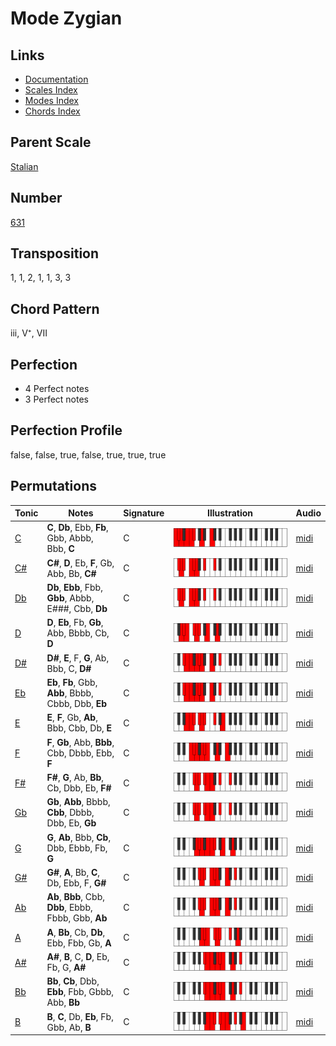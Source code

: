 # Mode Zygian

## Links

- [Documentation](README.md)
- [Scales Index](Scales.md)
- [Modes Index](Modes.md)
- [Chords Index](Chords.md)

## Parent Scale

[Stalian](ScaleStalian.md)

## Number

[631](https://ianring.com/musictheory/scales/631)

## Transposition

1, 1, 2, 1, 1, 3, 3

## Chord Pattern

iii, V⁺, VII

## Perfection

- 4 Perfect notes
- 3 Perfect notes

## Perfection Profile

false, false, true, false, true, true, true

## Permutations

| Tonic | Notes | Signature | Illustration | Audio |
|-------|-------|-----------|--------------|-------|
| [C](ModeCNaturalZygian.md) | **C**, **Db**, Ebb, **Fb**, Gbb, Abbb, Bbb, **C** | C | ![CNaturalZygian](ModeCNaturalZygian.png) | [midi](https://github.com/edipermadi/music/blob/main/docs/ModeCNaturalZygian.mid?raw=true) |
| [C#](ModeCSharpZygian.md) | **C#**, **D**, Eb, **F**, Gb, Abb, Bb, **C#** | C | ![CSharpZygian](ModeCSharpZygian.png) | [midi](https://github.com/edipermadi/music/blob/main/docs/ModeCSharpZygian.mid?raw=true) |
| [Db](ModeDFlatZygian.md) | **Db**, **Ebb**, Fbb, **Gbb**, Abbb, E###, Cbb, **Db** | C | ![DFlatZygian](ModeDFlatZygian.png) | [midi](https://github.com/edipermadi/music/blob/main/docs/ModeDFlatZygian.mid?raw=true) |
| [D](ModeDNaturalZygian.md) | **D**, **Eb**, Fb, **Gb**, Abb, Bbbb, Cb, **D** | C | ![DNaturalZygian](ModeDNaturalZygian.png) | [midi](https://github.com/edipermadi/music/blob/main/docs/ModeDNaturalZygian.mid?raw=true) |
| [D#](ModeDSharpZygian.md) | **D#**, **E**, F, **G**, Ab, Bbb, C, **D#** | C | ![DSharpZygian](ModeDSharpZygian.png) | [midi](https://github.com/edipermadi/music/blob/main/docs/ModeDSharpZygian.mid?raw=true) |
| [Eb](ModeEFlatZygian.md) | **Eb**, **Fb**, Gbb, **Abb**, Bbbb, Cbbb, Dbb, **Eb** | C | ![EFlatZygian](ModeEFlatZygian.png) | [midi](https://github.com/edipermadi/music/blob/main/docs/ModeEFlatZygian.mid?raw=true) |
| [E](ModeENaturalZygian.md) | **E**, **F**, Gb, **Ab**, Bbb, Cbb, Db, **E** | C | ![ENaturalZygian](ModeENaturalZygian.png) | [midi](https://github.com/edipermadi/music/blob/main/docs/ModeENaturalZygian.mid?raw=true) |
| [F](ModeFNaturalZygian.md) | **F**, **Gb**, Abb, **Bbb**, Cbb, Dbbb, Ebb, **F** | C | ![FNaturalZygian](ModeFNaturalZygian.png) | [midi](https://github.com/edipermadi/music/blob/main/docs/ModeFNaturalZygian.mid?raw=true) |
| [F#](ModeFSharpZygian.md) | **F#**, **G**, Ab, **Bb**, Cb, Dbb, Eb, **F#** | C | ![FSharpZygian](ModeFSharpZygian.png) | [midi](https://github.com/edipermadi/music/blob/main/docs/ModeFSharpZygian.mid?raw=true) |
| [Gb](ModeGFlatZygian.md) | **Gb**, **Abb**, Bbbb, **Cbb**, Dbbb, Dbb, Eb, **Gb** | C | ![GFlatZygian](ModeGFlatZygian.png) | [midi](https://github.com/edipermadi/music/blob/main/docs/ModeGFlatZygian.mid?raw=true) |
| [G](ModeGNaturalZygian.md) | **G**, **Ab**, Bbb, **Cb**, Dbb, Ebbb, Fb, **G** | C | ![GNaturalZygian](ModeGNaturalZygian.png) | [midi](https://github.com/edipermadi/music/blob/main/docs/ModeGNaturalZygian.mid?raw=true) |
| [G#](ModeGSharpZygian.md) | **G#**, **A**, Bb, **C**, Db, Ebb, F, **G#** | C | ![GSharpZygian](ModeGSharpZygian.png) | [midi](https://github.com/edipermadi/music/blob/main/docs/ModeGSharpZygian.mid?raw=true) |
| [Ab](ModeAFlatZygian.md) | **Ab**, **Bbb**, Cbb, **Dbb**, Ebbb, Fbbb, Gbb, **Ab** | C | ![AFlatZygian](ModeAFlatZygian.png) | [midi](https://github.com/edipermadi/music/blob/main/docs/ModeAFlatZygian.mid?raw=true) |
| [A](ModeANaturalZygian.md) | **A**, **Bb**, Cb, **Db**, Ebb, Fbb, Gb, **A** | C | ![ANaturalZygian](ModeANaturalZygian.png) | [midi](https://github.com/edipermadi/music/blob/main/docs/ModeANaturalZygian.mid?raw=true) |
| [A#](ModeASharpZygian.md) | **A#**, **B**, C, **D**, Eb, Fb, G, **A#** | C | ![ASharpZygian](ModeASharpZygian.png) | [midi](https://github.com/edipermadi/music/blob/main/docs/ModeASharpZygian.mid?raw=true) |
| [Bb](ModeBFlatZygian.md) | **Bb**, **Cb**, Dbb, **Ebb**, Fbb, Gbbb, Abb, **Bb** | C | ![BFlatZygian](ModeBFlatZygian.png) | [midi](https://github.com/edipermadi/music/blob/main/docs/ModeBFlatZygian.mid?raw=true) |
| [B](ModeBNaturalZygian.md) | **B**, **C**, Db, **Eb**, Fb, Gbb, Ab, **B** | C | ![BNaturalZygian](ModeBNaturalZygian.png) | [midi](https://github.com/edipermadi/music/blob/main/docs/ModeBNaturalZygian.mid?raw=true) |
